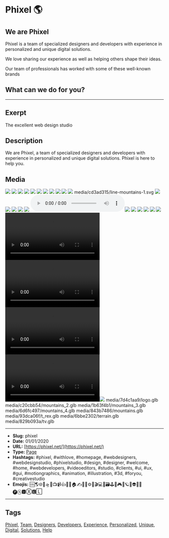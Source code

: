 # Phixel 🌎
## We are Phixel
Phixel is a team of specialized designers and developers with experience in personalized and unique digital solutions.

We love sharing our experience as well as helping others shape their ideas.

Our team of professionals has worked with some of these well-known brands

## What can we do for you?
------------
## Exerpt
The excellent web design studio
## Description
We are Phixel, a team of specialized designers and developers with experience in personalized and unique digital solutions. Phixel is here to help you.
## Media
<img src="media/ed14d30c/avatar.jpg" loading="lazy">
<img src="media/b6d4ac02/card-a-es-scaled.jpg" loading="lazy">
<img src="media/bdbc75a4/card-a-scaled.jpg" loading="lazy">
<img src="media/7f0ce3c6/card-b-es-scaled.jpg" loading="lazy">
<img src="media/2e3e75b5/card-b-scaled.jpg" loading="lazy">
<img src="media/5c6c2311/favicon-black.png" loading="lazy">
<img src="media/dc7408f6/favicon-monotone.png" loading="lazy">
<img src="media/85f7b349/favicon-white.png" loading="lazy">
<img src="media/1090c9f6/favicon.png" loading="lazy">
<img src="media/2132a449/header.jpg" loading="lazy">
<img src="media/2f1399c7/icon.png" loading="lazy">
	media/cd3ad315/line-mountains-1.svg
<img src="media/4f1f9a0e/logo-dark.png" loading="lazy">
<img src="media/87bb5726/logo-h-dark.png" loading="lazy">
<img src="media/9aafa887/logo-h.png" loading="lazy">
<img src="media/c1afd73f/logo.png" loading="lazy">
<img src="media/15faba2f/maxresdefault-1.jpg" loading="lazy">
<audio controls><source src="media/588ad593/loop.mp3" type="audio/mp3"></audio><img src="media/10dc780a/phixel-reel-1-mp4-image-1.jpg" loading="lazy">
<img src="media/3545d842/phixel-reel-1-mp4-image.jpg" loading="lazy">
<img src="media/8d044c0a/qr.jpg" loading="lazy">
<img src="media/7c0369dc/television-deep-in-the-snow.jpg" loading="lazy">
<img src="media/be434d20/vhs-player-mp4-image.jpg" loading="lazy">
<img src="media/bfdb6279/video.jpg" loading="lazy">
<video control><source src="media/52aee581/logo-reveal.mp4" type="video/mp4"></video><video control><source src="media/3a478bae/development-loop.mp4" type="video/mp4"></video><video control><source src="media/a1595000/television-deep-in-the-clouds.mp4" type="video/mp4"></video><video control><source src="media/822f259c/vhs-player.mp4" type="video/mp4"></video><img src="media/a3b77e68/we-are-phixel-celcius-development-mp4-image.jpg" loading="lazy">
	media/7d4c1aa9/logo.glb
	media/c20cbb54/mountains_2.glb
	media/1b63f4b1/mountains_3.glb
	media/6d6fc497/mountains_4.glb
	media/843b7486/mountains.glb
	media/93dca06f/t_rex.glb
	media/6bbe2302/terrain.glb
	media/829b093a/tv.glb

------------
- **Slug:** phixel
- **Date:** 01/01/2020
- **URL:** [https://phixel.net/](https://phixel.net/)
- **Type:** [Page](#page)
- **Hashtags:** #phixel, #withlove, #homepage, #webdesigners, #webdesignstudio, #phixelstudio, #design, #designer, #welcome, #home, #webdevelopers, #videoeditors, #studio, #clients, #ui, #ux, #gui, #motiongraphics, #animation, #illustration, #3d, #foryou, #creativestudio
- **Emojis:** 🆒🌎🌐🎨🛸📼📺📹👍🔗📝🏠✍️👨‍💻⚙️🔮🎬‍💻👑🗃️🕹️👾🎮📲🪐🌟👽🚀🌌
🅟ⓗ🅸Ⓧ🅴🄻

------------
## Tags
[Phixel](#phixel), [Team](#team), [Designers](#designers), [Developers](#developers), [Experience](#experience), [Personalized](#personalized), [Unique](#unique), [Digital](#digital), [Solutions](#solutions), [Help](#help)
